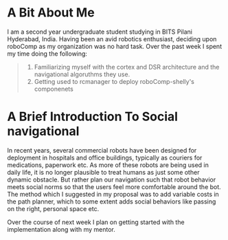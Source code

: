 # **A Bit About Me**
I am a second year undergraduate student studying in BITS Pilani Hyderabad, India. 
Having been an avid robotics enthusiast, deciding upon roboComp as my organization was no hard task.
Over the past week I spent my time doing the following:
>1. Familiarizing myself with the cortex and DSR architecture and the navigational algoruthms they use.
>2. Getting used to rcmanager to deploy roboComp-shelly's componenets

# **A Brief Introduction To Social navigational**
In recent years, several commercial robots have been designed for deployment in hospitals and office 
buildings, typically as couriers for medications, paperwork etc. As more of these robots are being 
used in daily life, it is no longer plausible to treat humans as just some other dynamic obstacle. 
But rather plan our navigation such that robot behavior meets social norms so that the users feel more 
comfortable around the bot. 
The method which I suggested in my proposal was to add variable costs in the path planner, which to some
extent adds social behaviors like passing on the right, personal space etc.

Over the course of next week I plan on getting started with the implementation along with my mentor.
